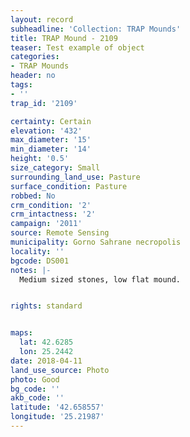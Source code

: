 ```yaml
---
layout: record
subheadline: 'Collection: TRAP Mounds'
title: TRAP Mound - 2109
teaser: Test example of object
categories:
- TRAP Mounds
header: no
tags:
- ''
trap_id: '2109'

certainty: Certain
elevation: '432'
max_diameter: '15'
min_diameter: '14'
height: '0.5'
size_category: Small
surrounding_land_use: Pasture
surface_condition: Pasture
robbed: No
crm_condition: '2'
crm_intactness: '2'
campaign: '2011'
source: Remote Sensing
municipality: Gorno Sahrane necropolis
locality: ''
bgcode: DS001
notes: |-
  Medium sized stones, low flat mound.


rights: standard


maps:
  lat: 42.6285
  lon: 25.2442
date: 2018-04-11
land_use_source: Photo
photo: Good
bg_code: ''
akb_code: ''
latitude: '42.658557'
longitude: '25.21987'
---
```

